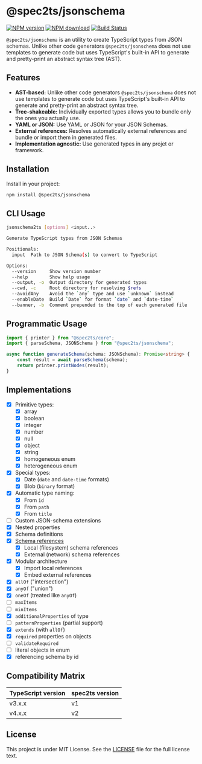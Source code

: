 # @spec2ts/jsonschema

[![NPM version](https://img.shields.io/npm/v/@spec2ts/jsonschema.svg?style=flat-square)](https://npmjs.org/package/@spec2ts/jsonschema)
[![NPM download](https://img.shields.io/npm/dm/@spec2ts/jsonschema.svg?style=flat-square)](https://npmjs.org/package/@spec2ts/jsonschema)
[![Build Status](https://travis-ci.org/touchifyapp/spec2ts.svg?branch=master)](https://travis-ci.org/touchifyapp/spec2ts)

`@spec2ts/jsonschema` is an utility to create TypeScript types from JSON schemas. Unlike other code generators `@spec2ts/jsonschema` does not use templates to generate code but uses TypeScript's built-in API to generate and pretty-print an abstract syntax tree (AST).

## Features

* **AST-based:** Unlike other code generators `@spec2ts/jsonschema` does not use templates to generate code but uses TypeScript's built-in API to generate and pretty-print an abstract syntax tree.
* **Tree-shakeable:** Individually exported types allows you to bundle only the ones you actually use.
* **YAML or JSON:** Use YAML or JSON for your JSON Schemas.
* **External references:** Resolves automatically external references and bundle or import them in generated files.
* **Implementation agnostic:** Use generated types in any projet or framework.

## Installation

Install in your project:
```bash
npm install @spec2ts/jsonschema
```

## CLI Usage

```bash
jsonschema2ts [options] <input..>

Generate TypeScript types from JSON Schemas

Positionals:
  input  Path to JSON Schema(s) to convert to TypeScript                [string]

Options:
  --version     Show version number                                    [boolean]
  --help        Show help usage                                        [boolean]
  --output, -o  Output directory for generated types                    [string]
  --cwd, -c     Root directory for resolving $refs                      [string]
  --avoidAny    Avoid the `any` type and use `unknown` instead         [boolean]
  --enableDate  Build `Date` for format `date` and `date-time`         [boolean]
  --banner, -b  Comment prepended to the top of each generated file     [string]
```

## Programmatic Usage

```typescript
import { printer } from "@spec2ts/core";
import { parseSchema, JSONSchema } from "@spec2ts/jsonschema";

async function generateSchema(schema: JSONSchema): Promise<string> {
    const result = await parseSchema(schema);
    return printer.printNodes(result);
}
```

## Implementations

- [x] Primitive types:
  - [x] array
  - [x] boolean
  - [x] integer
  - [x] number
  - [x] null
  - [x] object
  - [x] string
  - [x] homogeneous enum
  - [x] heterogeneous enum
- [x] Special types:
  - [x] Date (`date` and `date-time` formats)
  - [x] Blob (`binary` format)
- [x] Automatic type naming:
  - [x] From `id`
  - [x] From `path`
  - [x] From `title`
- [ ] Custom JSON-schema extensions
- [x] Nested properties
- [x] Schema definitions
- [x] [Schema references](http://json-schema.org/latest/json-schema-core.html#rfc.section.7.2.2)
  - [x] Local (filesystem) schema references
  - [x] External (network) schema references
- [x] Modular architecture
  - [x] Import local references
  - [x] Embed external references
- [x] `allOf` ("intersection")
- [x] `anyOf` ("union")
- [x] `oneOf` (treated like `anyOf`)
- [ ] `maxItems`
- [ ] `minItems`
- [x] `additionalProperties` of type
- [ ] `patternProperties` (partial support)
- [x] `extends` (with `allOf`)
- [x] `required` properties on objects
- [ ] `validateRequired`
- [ ] literal objects in enum
- [x] referencing schema by id

## Compatibility Matrix

| TypeScript version | spec2ts version |
|--------------------|-----------------|
| v3.x.x             | v1              | 
| v4.x.x             | v2              | 

## License

This project is under MIT License. See the [LICENSE](LICENSE) file for the full license text.
